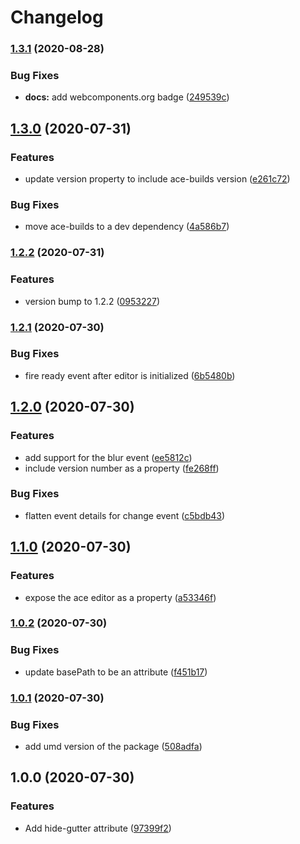 # Changelog

### [1.3.1](https://www.github.com/socsieng/ace-custom-element/compare/v1.3.0...v1.3.1) (2020-08-28)


### Bug Fixes

* **docs:** add webcomponents.org badge ([249539c](https://www.github.com/socsieng/ace-custom-element/commit/249539c35fb19aa2f7dbf640338781b67e5adb66))

## [1.3.0](https://www.github.com/socsieng/ace-custom-element/compare/v1.2.2...v1.3.0) (2020-07-31)


### Features

* update version property to include ace-builds version ([e261c72](https://www.github.com/socsieng/ace-custom-element/commit/e261c7299680142eda30e4a8568e78f8ab1085b9))


### Bug Fixes

* move ace-builds to a dev dependency ([4a586b7](https://www.github.com/socsieng/ace-custom-element/commit/4a586b7083ec4a2095936ac31cb9a4b4e34d8439))

### [1.2.2](https://www.github.com/socsieng/ace-custom-element/compare/v1.2.1...v1.2.2) (2020-07-31)


### Features

* version bump to 1.2.2 ([0953227](https://www.github.com/socsieng/ace-custom-element/commit/09532278e4305970b99b92de01bfd8ea4c8bca25))

### [1.2.1](https://www.github.com/socsieng/ace-custom-element/compare/v1.2.0...v1.2.1) (2020-07-30)


### Bug Fixes

* fire ready event after editor is initialized ([6b5480b](https://www.github.com/socsieng/ace-custom-element/commit/6b5480bd84dae139bc22fe67b32d038309ac0def))

## [1.2.0](https://www.github.com/socsieng/ace-custom-element/compare/v1.1.0...v1.2.0) (2020-07-30)


### Features

* add support for the blur event ([ee5812c](https://www.github.com/socsieng/ace-custom-element/commit/ee5812ceae444f160ac5488718f134aa598647ee))
* include version number as a property ([fe268ff](https://www.github.com/socsieng/ace-custom-element/commit/fe268ffe6bd9fc9fa9d61a5db5191e843bb78656))


### Bug Fixes

* flatten event details for change event ([c5bdb43](https://www.github.com/socsieng/ace-custom-element/commit/c5bdb43e9600079ab6f9d015408001168c2f1921))

## [1.1.0](https://www.github.com/socsieng/ace-custom-element/compare/v1.0.2...v1.1.0) (2020-07-30)


### Features

* expose the ace editor as a property ([a53346f](https://www.github.com/socsieng/ace-custom-element/commit/a53346ff3e07d10851d5e93ae0ec47cd59ffd12d))

### [1.0.2](https://www.github.com/socsieng/ace-custom-element/compare/v1.0.1...v1.0.2) (2020-07-30)


### Bug Fixes

* update basePath to be an attribute ([f451b17](https://www.github.com/socsieng/ace-custom-element/commit/f451b175749beb6443c4cbf74694547d1e7f6936))

### [1.0.1](https://www.github.com/socsieng/ace-custom-element/compare/v1.0.0...v1.0.1) (2020-07-30)


### Bug Fixes

* add umd version of the package ([508adfa](https://www.github.com/socsieng/ace-custom-element/commit/508adfa81219bcfa31027f927e313dd80a6f1a90))

## 1.0.0 (2020-07-30)


### Features

* Add hide-gutter attribute ([97399f2](https://www.github.com/socsieng/ace-custom-element/commit/97399f27e90279cc7e5ff6514387233cdbd1b8f4))
